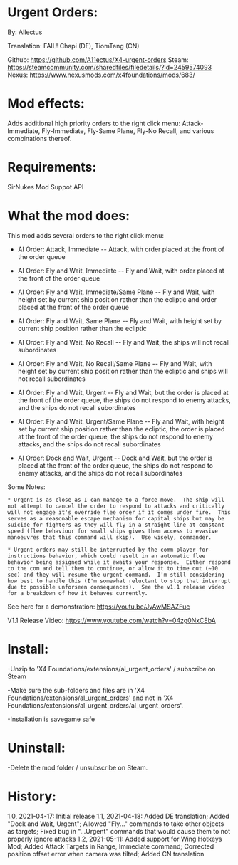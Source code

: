 Urgent Orders:
============
By: Allectus

Translation: FAIL! Chapi (DE), TiomTang (CN)

Github: https://github.com/A11ectus/X4-urgent-orders
Steam: https://steamcommunity.com/sharedfiles/filedetails/?id=2459574093
Nexus: https://www.nexusmods.com/x4foundations/mods/683/

Mod effects:
============
Adds additional high priority orders to the right click menu: Attack-Immediate, Fly-Immediate, Fly-Same Plane, Fly-No Recall, and various combinations thereof.

Requirements:
=============
SirNukes Mod Suppot API

What the mod does:
==================

This mod adds several orders to the right click menu:

* AI Order: Attack, Immediate -- Attack, with order placed at the front of the order queue

* AI Order: Fly and Wait, Immediate -- Fly and Wait, with order placed at the front of the order queue

* AI Order: Fly and Wait, Immediate/Same Plane -- Fly and Wait, with height set by current ship position rather than the ecliptic and order placed at the front of the order queue

* AI Order: Fly and Wait, Same Plane -- Fly and Wait, with height set by current ship position rather than the ecliptic

* AI Order: Fly and Wait, No Recall -- Fly and Wait, the ships will not recall subordinates

* AI Order: Fly and Wait, No Recall/Same Plane -- Fly and Wait, with height set by current ship position rather than the ecliptic and ships will not recall subordinates

* AI Order: Fly and Wait, Urgent -- Fly and Wait, but the order is placed at the front of the order queue, the ships do not respond to enemy attacks, and the ships do not recall subordinates

* AI Order: Fly and Wait, Urgent/Same Plane -- Fly and Wait, with height set by current ship position rather than the ecliptic, the order is placed at the front of the order queue, the ships do not respond to enemy attacks, and the ships do not recall subordinates

* AI Order: Dock and Wait, Urgent -- Dock and Wait, but the order is placed at the front of the order queue, the ships do not respond to enemy attacks, and the ships do not recall subordinates

Some Notes:

	* Urgent is as close as I can manage to a force-move.  The ship will not attempt to cancel the order to respond to attacks and critically will not engage it's override flee order if it comes under fire.  This serves as a reasonable escape mechanism for capital ships but may be suicide for fighters as they will fly in a straight line at constant speed (flee behaviour for small ships gives them access to evasive manoeuvres that this command will skip).  Use wisely, commander.
	
	* Urgent orders may still be interrupted by the comm-player-for-instructions behavior, which could result in an automatic flee behavior being assigned while it awaits your response.  Either respond to the com and tell them to continue, or allow it to time out (~10 sec) and they will resume the urgent command.  I'm still considering how best to handle this (I'm somewhat reluctant to stop that interrupt due to possible unforseen consequences).  See the v1.1 release video for a breakdown of how it behaves currently.

See here for a demonstration: https://youtu.be/JyAwMSAZFuc

V1.1 Release Video: https://www.youtube.com/watch?v=04zg0NxCEbA

Install:
========
-Unzip to 'X4 Foundations/extensions/al_urgent_orders' / subscribe on Steam

-Make sure the sub-folders and files are in 'X4 Foundations/extensions/al_urgent_orders' and not in 'X4 Foundations/extensions/al_urgent_orders/al_urgent_orders'.

-Installation is savegame safe

Uninstall:
==========
-Delete the mod folder / unsubscribe on Steam.

History:
========
1.0, 2021-04-17: Initial release
1.1, 2021-04-18: Added DE translation; Added "Dock and Wait, Urgent"; Allowed "Fly..." commands to take other objects as targets; Fixed bug in "...Urgent" commands that would cause them to not properly ignore attacks
1.2, 2021-05-11: Added support for Wing Hotkeys Mod; Added Attack Targets in Range, Immediate command; Corrected position offset error when camera was tilted; Added CN translation